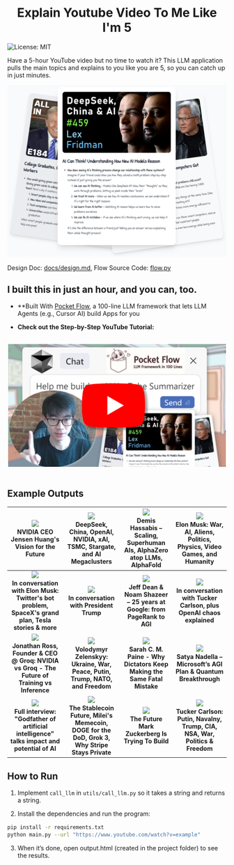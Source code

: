 <h1 align="center">Explain Youtube Video To Me Like I'm 5</h1>

![License: MIT](https://img.shields.io/badge/License-MIT-yellow.svg)

Have a 5-hour YouTube video but no time to watch it? This LLM application pulls the main topics and explains to you like you are 5, so you can catch up in just minutes.

<div align="center">
  <img src="./assets/front.png" width="700"/>
</div>

Design Doc: [docs/design.md](docs/design.md), Flow Source Code: [flow.py](flow.py)



## I built this in just an hour, and you can, too.

- **Built With [Pocket Flow](https://github.com/The-Pocket/PocketFlow), a 100-line LLM framework that lets LLM Agents (e.g., Cursor AI) build Apps for you

- **Check out the Step-by-Step YouTube Tutorial:**
 
<br>
<div align="center">
  <a href="https://youtu.be/wc9O-9mcObc" target="_blank">
    <img src="./assets/youtube.png" width="500" alt="IMAGE ALT TEXT" style="cursor: pointer;">
  </a>
</div>
<br>

## Example Outputs

|  [<img src="https://img.youtube.com/vi/7ARBJQn6QkM/maxresdefault.jpg" width=200> ](https://the-pocket.github.io/Tutorial-Youtube-Made-Simple/examples/NVIDIA%20CEO%20Jensen%20Huang's%20Vision%20for%20the%20Future.html) <br> **NVIDIA CEO Jensen Huang's Vision for the Future**  | [<img src="https://img.youtube.com/vi/_1f-o0nqpEI/maxresdefault.jpg" width=200> ](https://the-pocket.github.io/Tutorial-Youtube-Made-Simple/examples/DeepSeek%2C%20China%2C%20OpenAI%2C%20NVIDIA%2C%20xAI%2C%20TSMC%2C%20Stargate%2C%20and%20AI%20Megaclusters%20%7C%20Lex%20Fridman%20Podcast%20%23459.html) <br> DeepSeek, China, OpenAI, NVIDIA, xAI, TSMC, Stargate, and AI Megaclusters | [<img src="https://img.youtube.com/vi/qTogNUV3CAI/maxresdefault.jpg" width=200> ](https://the-pocket.github.io/Tutorial-Youtube-Made-Simple/examples/Demis%20Hassabis%20–%20Scaling%2C%20Superhuman%20AIs%2C%20AlphaZero%20atop%20LLMs%2C%20AlphaFold.html) <br> Demis Hassabis – Scaling, Superhuman AIs, AlphaZero atop LLMs, AlphaFold | [<img src="https://img.youtube.com/vi/JN3KPFbWCy8/maxresdefault.jpg" width=200> ](https://the-pocket.github.io/Tutorial-Youtube-Made-Simple/examples/Elon%20Musk%3A%20War%2C%20AI%2C%20Aliens%2C%20Politics%2C%20Physics%2C%20Video%20Games%2C%20and%20Humanity%20%7C%20Lex%20Fridman%20Podcast%20%23400.html) <br> Elon Musk: War, AI, Aliens, Politics, Physics, Video Games, and Humanity |
| :-------------: | :-------------: | :-------------: | :-------------: |
|[<img src="https://img.youtube.com/vi/CnxzrX9tNoc/maxresdefault.jpg" width=200> ](https://the-pocket.github.io/Tutorial-Youtube-Made-Simple/examples/In%20conversation%20with%20Elon%20Musk%3A%20Twitter's%20bot%20problem%2C%20SpaceX's%20grand%20plan%2C%20Tesla%20stories%20%26%20more.html) <br> **In conversation with Elon Musk: Twitter's bot problem, SpaceX's grand plan, Tesla stories & more** | [<img src="https://img.youtube.com/vi/blqIZGXWUpU/maxresdefault.jpg" width=200> ](https://the-pocket.github.io/Tutorial-Youtube-Made-Simple/examples/In%20conversation%20with%20President%20Trump.html) <br> **In conversation with President Trump** |  [<img src="https://img.youtube.com/vi/v0gjI__RyCY/maxresdefault.jpg" width=200> ](https://the-pocket.github.io/Tutorial-Youtube-Made-Simple/examples/Jeff%20Dean%20%26%20Noam%20Shazeer%20–%2025%20years%20at%20Google%3A%20from%20PageRank%20to%20AGI.html) <br> **Jeff Dean & Noam Shazeer – 25 years at Google: from PageRank to AGI** |  [<img src="https://img.youtube.com/vi/4pLY1X46H1E/maxresdefault.jpg" width=200> ](https://the-pocket.github.io/Tutorial-Youtube-Made-Simple/examples/In%20conversation%20with%20Tucker%20Carlson%2C%20plus%20OpenAI%20chaos%20explained.html) <br> **In conversation with Tucker Carlson, plus OpenAI chaos explained** | 
 |[<img src="https://img.youtube.com/vi/xBMRL_7msjY/maxresdefault.jpg" width=200> ](https://the-pocket.github.io/Tutorial-Youtube-Made-Simple/examples/Jonathan%20Ross%2C%20Founder%20%26%20CEO%20%40%20Groq%3A%20NVIDIA%20vs%20Groq%20-%20The%20Future%20of%20Training%20vs%20Inference%20%7C%20E1260.html) <br> **Jonathan Ross, Founder & CEO @ Groq: NVIDIA vs Groq - The Future of Training vs Inference** | [<img src="https://img.youtube.com/vi/u321m25rKXc/maxresdefault.jpg" width=200>](https://the-pocket.github.io/Tutorial-Youtube-Made-Simple/examples/Volodymyr%20Zelenskyy%3A%20Ukraine%2C%20War%2C%20Peace%2C%20Putin%2C%20Trump%2C%20NATO%2C%20and%20Freedom%20%7C%20Lex%20Fridman%20Podcast%20%23456.html) <br>**Volodymyr Zelenskyy: Ukraine, War, Peace, Putin, Trump, NATO, and Freedom** |  [<img src="https://img.youtube.com/vi/YcVSgYz5SJ8/maxresdefault.jpg" width=200> ](https://the-pocket.github.io/Tutorial-Youtube-Made-Simple/examples/Sarah%20C.%20M.%20Paine%20-%20Why%20Dictators%20Keep%20Making%20the%20Same%20Fatal%20Mistake.html) <br> **Sarah C. M. Paine - Why Dictators Keep Making the Same Fatal Mistake** |  [<img src="https://img.youtube.com/vi/4GLSzuYXh6w/maxresdefault.jpg" width=200> ](https://the-pocket.github.io/Tutorial-Youtube-Made-Simple/examples/Satya%20Nadella%20–%20Microsoft’s%20AGI%20Plan%20%26%20Quantum%20Breakthrough.html) <br> **Satya Nadella – Microsoft’s AGI Plan & Quantum Breakthrough** | 
 |[<img src="https://img.youtube.com/vi/qpoRO378qRY/maxresdefault.jpg" width=200> ](https://the-pocket.github.io/Tutorial-Youtube-Made-Simple/examples/Full%20interview%3A%20"Godfather%20of%20artificial%20intelligence"%20talks%20impact%20and%20potential%20of%20AI.html) <br> **Full interview: "Godfather of artificial intelligence" talks impact and potential of AI** |  [<img src="https://img.youtube.com/vi/OxP55dZjqZs/maxresdefault.jpg" width=200> ](https://the-pocket.github.io/Tutorial-Youtube-Made-Simple/examples/The%20Stablecoin%20Future%2C%20Milei's%20Memecoin%2C%20DOGE%20for%20the%20DoD%2C%20Grok%203%2C%20Why%20Stripe%20Stays%20Private.html) <br> **The Stablecoin Future, Milei's Memecoin, DOGE for the DoD, Grok 3, Why Stripe Stays Private**   | [<img src="https://img.youtube.com/vi/oX7OduG1YmI/maxresdefault.jpg" width=200> ](https://the-pocket.github.io/Tutorial-Youtube-Made-Simple/examples/The%20Future%20Mark%20Zuckerberg%20Is%20Trying%20To%20Build.html) <br> **The Future Mark Zuckerberg Is Trying To Build** |  [<img src="https://img.youtube.com/vi/f_lRdkH_QoY/maxresdefault.jpg" width=200> ](https://the-pocket.github.io/Tutorial-Youtube-Made-Simple/examples/Tucker%20Carlson%3A%20Putin%2C%20Navalny%2C%20Trump%2C%20CIA%2C%20NSA%2C%20War%2C%20Politics%20%26%20Freedom%20%7C%20Lex%20Fridman%20Podcast%20%23414.html) <br> **Tucker Carlson: Putin, Navalny, Trump, CIA, NSA, War, Politics & Freedom** | 

## How to Run

1. Implement `call_llm` in `utils/call_llm.py` so it takes a string and returns a string.

2. Install the dependencies and run the program:
```bash
pip install -r requirements.txt
python main.py --url "https://www.youtube.com/watch?v=example"
```

3. When it’s done, open output.html (created in the project folder) to see the results.
